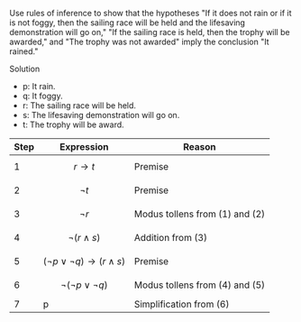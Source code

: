 Use rules of inference to show that the hypotheses "If it does not rain or if it is not foggy, then the sailing race will be held and the lifesaving demonstration will go on," "If the sailing race is held, then the trophy will be awarded," and "The trophy was not awarded" imply the conclusion "It rained."

Solution

+ p: It rain.
+ q: It foggy.
+ r: The sailing race will be held.
+ s: The lifesaving demonstration will go on.
+ t: The trophy will be award.

|Step|Expression|Reason|
|--|--|--|
|1|$$r \rightarrow t$$|Premise|
|2|$$\neg t$$|Premise|
|3|$$\neg r$$|Modus tollens from (1) and (2)|
|4|$$\neg (r \wedge s)$$|Addition from (3)|
|5|$$(\neg p \vee \neg q) \rightarrow (r \wedge s)$$|Premise|
|6|$$\neg (\neg p \vee \neg q)$$|Modus tollens from (4) and (5)|
|7|p|Simplification from (6)|